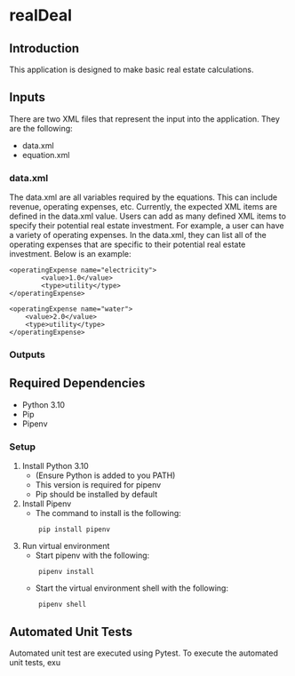 # realDeal

## Introduction
This application is designed to make basic real estate calculations.

## Inputs
There are two XML files that represent the input into the application. They are the following:

- data.xml
- equation.xml

### data.xml
The data.xml are all variables required by the equations. This can include revenue, operating expenses, etc. Currently, the expected XML items are defined in the data.xml value. Users can add as many defined XML items to specify their potential real estate investment. For example, a user can have a variety of operating expenses. In the data.xml, they can list all of the operating expenses that are specific to their potential real estate investment. Below is an example:

```
<operatingExpense name="electricity">
        <value>1.0</value>
        <type>utility</type>
</operatingExpense>

<operatingExpense name="water">
    <value>2.0</value>
    <type>utility</type>
</operatingExpense>
```

### Outputs

## Required Dependencies
- Python 3.10
- Pip
- Pipenv

### Setup
1. Install Python 3.10
    - (Ensure Python is added to you PATH)
    - This version is required for pipenv
    - Pip should be installed by default
2. Install Pipenv
    - The command to install is the following:
    ```
        pip install pipenv
    ```
3. Run virtual environment
    - Start pipenv with the following:
    ```
        pipenv install
    ```
    - Start the virtual environment shell with the following:
    ```
        pipenv shell
    ```

## Automated Unit Tests
Automated unit test are executed using Pytest. To execute the automated unit tests, exu